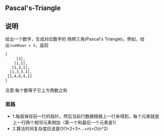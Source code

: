 ## Pascal's-Triangle

## 说明
给出一个数字，生成对应数字的 杨辉三角(Pascal's Triangle)，例如，给出:`numRows = 5`，返回

```
[
     [1],
    [1,1],
   [1,2,1],
  [1,3,3,1],
 [1,4,6,4,1]
]
```

注意:每个数等于它上方两数之和

### 思路

* 1.每层保存前一行的指针，然后当前行数据根据上一行来得到，每个元素就是上一行两个相邻元素相加（第一个和最后一个元素是1）
* 2.算法时间复杂度应该是O(1+2+3+...+n)=O(n^2)